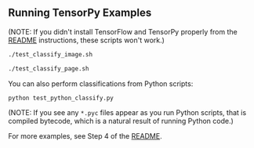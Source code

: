 ## Running TensorPy Examples

(NOTE: If you didn't install TensorFlow and TensorPy properly from the [README](https://github.com/TensorPy/TensorPy/blob/master/README.md) instructions, these scripts won't work.)

```bash
./test_classify_image.sh

./test_classify_page.sh
```

You can also perform classifications from Python scripts:

```bash
python test_python_classify.py
```

(NOTE: If you see any ``*.pyc`` files appear as you run Python scripts, that is compiled bytecode, which is a natural result of running Python code.)

For more examples, see Step 4 of the [README](https://github.com/TensorPy/TensorPy/blob/master/README.md).
